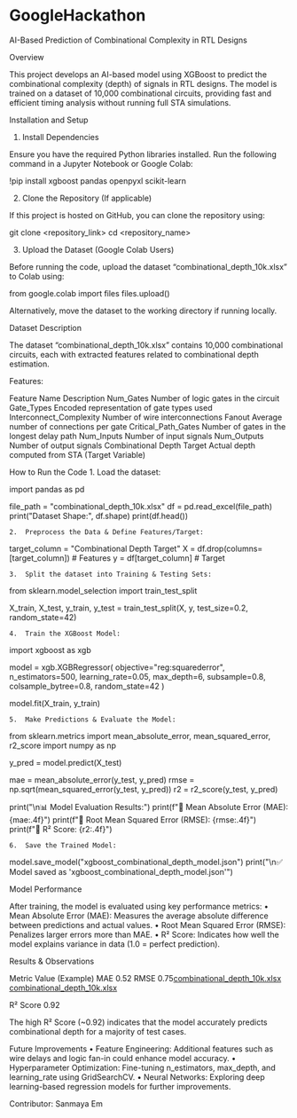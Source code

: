 # GoogleHackathon
AI-Based Prediction of Combinational Complexity in RTL Designs

Overview

This project develops an AI-based model using XGBoost to predict the combinational complexity (depth) of signals in RTL designs. The model is trained on a dataset of 10,000 combinational circuits, providing fast and efficient timing analysis without running full STA simulations.

Installation and Setup

1. Install Dependencies

Ensure you have the required Python libraries installed. Run the following command in a Jupyter Notebook or Google Colab:

!pip install xgboost pandas openpyxl scikit-learn

2. Clone the Repository (If applicable)

If this project is hosted on GitHub, you can clone the repository using:

git clone <repository_link>
cd <repository_name>

3. Upload the Dataset (Google Colab Users)

Before running the code, upload the dataset “combinational_depth_10k.xlsx” to Colab using:

from google.colab import files
files.upload()

Alternatively, move the dataset to the working directory if running locally.

Dataset Description

The dataset “combinational_depth_10k.xlsx” contains 10,000 combinational circuits, each with extracted features related to combinational depth estimation.

Features:

Feature Name	Description
Num_Gates	Number of logic gates in the circuit
Gate_Types	Encoded representation of gate types used
Interconnect_Complexity	Number of wire interconnections
Fanout	Average number of connections per gate
Critical_Path_Gates	Number of gates in the longest delay path
Num_Inputs	Number of input signals
Num_Outputs	Number of output signals
Combinational Depth Target	Actual depth computed from STA (Target Variable)

How to Run the Code
	1.	Load the dataset:

import pandas as pd

file_path = "combinational_depth_10k.xlsx"
df = pd.read_excel(file_path)
print("Dataset Shape:", df.shape)
print(df.head())


	2.	Preprocess the Data & Define Features/Target:

target_column = "Combinational Depth Target"
X = df.drop(columns=[target_column])  # Features
y = df[target_column]  # Target


	3.	Split the dataset into Training & Testing Sets:

from sklearn.model_selection import train_test_split

X_train, X_test, y_train, y_test = train_test_split(X, y, test_size=0.2, random_state=42)


	4.	Train the XGBoost Model:

import xgboost as xgb

model = xgb.XGBRegressor(
    objective="reg:squarederror",
    n_estimators=500,
    learning_rate=0.05,
    max_depth=6,
    subsample=0.8,
    colsample_bytree=0.8,
    random_state=42
)

model.fit(X_train, y_train)


	5.	Make Predictions & Evaluate the Model:

from sklearn.metrics import mean_absolute_error, mean_squared_error, r2_score
import numpy as np

y_pred = model.predict(X_test)

mae = mean_absolute_error(y_test, y_pred)
rmse = np.sqrt(mean_squared_error(y_test, y_pred))
r2 = r2_score(y_test, y_pred)

print("\n📊 Model Evaluation Results:")
print(f"🔹 Mean Absolute Error (MAE): {mae:.4f}")
print(f"🔹 Root Mean Squared Error (RMSE): {rmse:.4f}")
print(f"🔹 R² Score: {r2:.4f}")


	6.	Save the Trained Model:

model.save_model("xgboost_combinational_depth_model.json")
print("\n✅ Model saved as 'xgboost_combinational_depth_model.json'")

Model Performance

After training, the model is evaluated using key performance metrics:
	•	Mean Absolute Error (MAE): Measures the average absolute difference between predictions and actual values.
	•	Root Mean Squared Error (RMSE): Penalizes larger errors more than MAE.
	•	R² Score: Indicates how well the model explains variance in data (1.0 = perfect prediction).

Results & Observations

Metric	Value (Example)
MAE	0.52
RMSE	0.75[combinational_depth_10k.xlsx](https://github.com/user-attachments/files/18977872/combinational_depth_10k.xlsx)
[combinational_depth_10k.xlsx](https://github.com/user-attachments/files/18977866/combinational_depth_10k.xlsx)

R² Score	0.92

The high R² Score (~0.92) indicates that the model accurately predicts combinational depth for a majority of test cases.

Future Improvements
	•	Feature Engineering: Additional features such as wire delays and logic fan-in could enhance model accuracy.
	•	Hyperparameter Optimization: Fine-tuning n_estimators, max_depth, and learning_rate using GridSearchCV.
	•	Neural Networks: Exploring deep learning-based regression models for further improvements.

Contributor:
	Sanmaya Em

